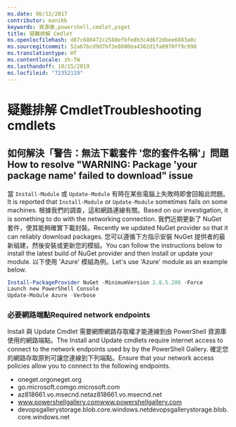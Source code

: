 ```yaml
---
ms.date: 06/12/2017
contributor: manikb
keywords: 資源庫,powershell,cmdlet,psget
title: 疑難排解 Cmdlet
ms.openlocfilehash: d87c680472c2588efbfe8b3c4d6f2dbee6883a0c
ms.sourcegitcommit: 52a67bcd9d7bf3e8600ea4302d1fa8970ff9c998
ms.translationtype: HT
ms.contentlocale: zh-TW
ms.lasthandoff: 10/15/2019
ms.locfileid: "72352119"
---
```

# <a name="troubleshooting-cmdlets"></a><span data-ttu-id="500e1-103">疑難排解 Cmdlet</span><span class="sxs-lookup"><span data-stu-id="500e1-103">Troubleshooting cmdlets</span></span>

## <a name="how-to-resolve-warning-package-your-package-name-failed-to-download-issue"></a><span data-ttu-id="500e1-104">如何解決「警告：無法下載套件 '您的套件名稱'」問題</span><span class="sxs-lookup"><span data-stu-id="500e1-104">How to resolve "WARNING: Package 'your package name' failed to download" issue</span></span>

<span data-ttu-id="500e1-105">當 `Install-Module` 或 `Update-Module` 有時在某些電腦上失敗時即會回報此問題。</span><span class="sxs-lookup"><span data-stu-id="500e1-105">It is reported that `Install-Module` or `Update-Module` sometimes fails on some machines.</span></span> <span data-ttu-id="500e1-106">根據我們的調查，這和網路連線有關。</span><span class="sxs-lookup"><span data-stu-id="500e1-106">Based on our investigation, it is something to do with the networking connection.</span></span> <span data-ttu-id="500e1-107">我們近期更新了 NuGet 套件，使其能夠確實下載封裝。</span><span class="sxs-lookup"><span data-stu-id="500e1-107">Recently we updated NuGet provider so that it can reliably download packages.</span></span> <span data-ttu-id="500e1-108">您可以遵循下方指示安裝 NuGet 提供者的最新組建，然後安裝或更新您的模組。</span><span class="sxs-lookup"><span data-stu-id="500e1-108">You can follow the instructions below to install the latest build of NuGet provider and then install or update your module.</span></span> <span data-ttu-id="500e1-109">以下使用 'Azure' 模組為例。</span><span class="sxs-lookup"><span data-stu-id="500e1-109">Let's use 'Azure' module as an example below.</span></span>

```powershell
Install-PackageProvider NuGet -MinimumVersion 2.8.5.206 -Force
Launch new PowerShell Console
Update-Module Azure -Verbose
```

### <a name="required-network-endpoints"></a><span data-ttu-id="500e1-110">必要網路端點</span><span class="sxs-lookup"><span data-stu-id="500e1-110">Required network endpoints</span></span>

<span data-ttu-id="500e1-111">Install 與 Update Cmdlet 需要網際網路存取權才能連線到由 PowerShell 資源庫使用的網路端點。</span><span class="sxs-lookup"><span data-stu-id="500e1-111">The Install and Update cmdlets require internet access to connect to the network endpoints used by by the PowerShell Gallery.</span></span> <span data-ttu-id="500e1-112">確定您的網路存取原則可讓您連線到下列端點。</span><span class="sxs-lookup"><span data-stu-id="500e1-112">Ensure that your network access policies allow you to connect to the following endpoints.</span></span>

- <span data-ttu-id="500e1-113">oneget.org</span><span class="sxs-lookup"><span data-stu-id="500e1-113">oneget.org</span></span>
- <span data-ttu-id="500e1-114">go.microsoft.com</span><span class="sxs-lookup"><span data-stu-id="500e1-114">go.microsoft.com</span></span>
- <span data-ttu-id="500e1-115">az818661.vo.msecnd.net</span><span class="sxs-lookup"><span data-stu-id="500e1-115">az818661.vo.msecnd.net</span></span>
- <span data-ttu-id="500e1-116">www.powershellgallery.com</span><span class="sxs-lookup"><span data-stu-id="500e1-116">www.powershellgallery.com</span></span>
- <span data-ttu-id="500e1-117">devopsgallerystorage.blob.core.windows.net</span><span class="sxs-lookup"><span data-stu-id="500e1-117">devopsgallerystorage.blob.core.windows.net</span></span>
